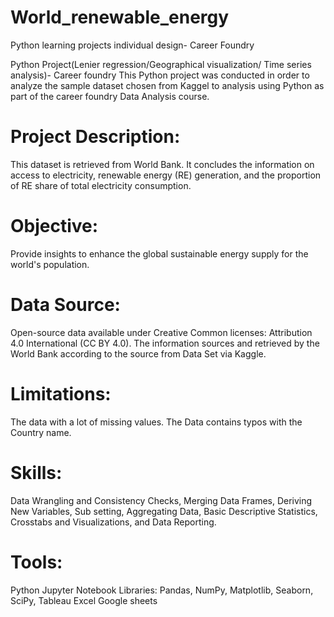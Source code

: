 # World_renewable_energy
Python learning projects individual design- Career Foundry 

Python Project(Lenier regression/Geographical visualization/ Time series analysis)- Career foundry 
This Python project was conducted in order to analyze the sample dataset chosen from Kaggel to analysis using Python as part of the career foundry Data Analysis course.

# Project Description: 
This dataset is retrieved from World Bank. It concludes the information on access to electricity, renewable energy (RE) generation, and the proportion of RE share of total electricity consumption.

# Objective: 
Provide insights to enhance the global sustainable energy supply for the world's population.

# Data Source: 
Open-source data available under Creative Common licenses: Attribution 4.0 International (CC BY 4.0). The information sources and retrieved by the World Bank according to the source from Data Set via Kaggle.

# Limitations: 
The data with a lot of missing values. The Data contains typos with the Country name.

# Skills: 
Data Wrangling and Consistency Checks, Merging Data Frames, Deriving New Variables, Sub setting, Aggregating Data, Basic Descriptive Statistics, Crosstabs and Visualizations, and Data Reporting.

# Tools:

Python 
Jupyter Notebook
Libraries: Pandas, NumPy, Matplotlib, Seaborn, SciPy, 
Tableau
Excel
Google sheets

